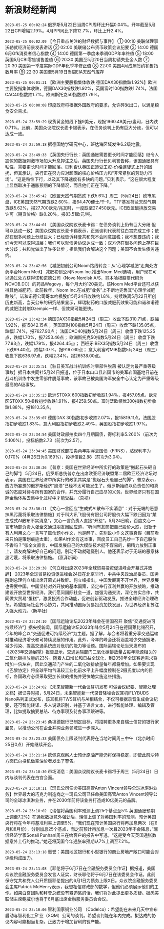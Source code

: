 # 新浪财经新闻
`2023-05-25 00:02:24` 俄罗斯5月22日当周CPI周环比升幅0.04%。开年截至5月22日CPI增幅2.19%。4月PPI同比下降12.7%，环比上升2.4%。

`2023-05-25 00:02:09` 【今日重点关注的财经数据与事件】
① 00:10 美联储理事沃勒就经济前景发表讲话
② 02:00 美联储公布货币政策会议纪要
③ 14:00 德国6月Gfk消费者信心指数
④ 14:00 德国第一季度未季调GDP年率终值
⑤ 18:00 英国5月CBI零售销售差值
⑥ 20:30 美国至5月20日当周初请失业金人数
⑦ 20:30 美国第一季度实际GDP年化季率修正值
⑧ 22:00 美国4月成屋签约销售指数月率
⑨ 22:30 美国至5月19日当周EIA天然气库存

`2023-05-25 00:01:31` 【欧洲主要股指集体收跌 德国DAX30指数跌1.92%】欧洲主要股指集体收跌，德国DAX30指数跌1.92%，英国富时100指数跌1.74%，法国CAC40指数跌1.7%，欧洲斯托克50指数跌1.79%。

`2023-05-25 00:00:08` 印度政府将根据外国政府的要求，允许碎米出口，以满足粮食安全需求。

`2023-05-24 23:59:29` 现货黄金短线下挫9美元，现报1960.49美元/盎司，日内跌0.71%。此前，美国众议院议长麦卡锡表示，在债务谈判上仍有巨大分歧，但可以达成一致。

`2023-05-24 23:59:18` 据德国地学研究中心，班达海区域发生6.2级地震。

`2023-05-24 23:49:33` 【英国央行行长：英国通胀需要更长时间才能回落】继令人震惊的数据刺激市场加大升息押注之后，英国央行行长贝利警告称，该国通胀具有粘性，需要更长时间才能回落。贝利否认英国正遭受工资-价格螺旋式上升的困扰，但其承认，央行正在努力应对顽固的核心价格压力和“非常紧张的劳动力市场”。“这是粘性下行，以及其下降速度有多快的问题，”贝利表示，“这在很大程度上显然取决于通胀预期的下降情况，而且他们正在下降。”

`2023-05-24 23:45:42` 【欧盟天然气期货跌下跌5.6%】周三（5月24日）欧市尾盘，ICE英国天然气期货跌2.60%，报64.470便士/千卡。TTF基准荷兰天然气期货跌5.62%，报27.700欧元/兆瓦时，一度跌至27.450欧元。ICE欧盟碳排放交易许可（期货价格）跌0.20%，报83.51欧元/吨。

`2023-05-24 23:44:01` 【美国众议院议长麦卡锡：在债务谈判上仍有巨大分歧 但可以达成一致】美国众议院议长麦卡锡表示，正派谈判代表前往白宫完成工作；依然在很多问题上分歧巨大；已经告诉拜登共和党不会同意加税；我不想要违约；我们今天可以取得进展；我们可以就债务协议达成一致；双方仍在很多问题上存在巨大分歧；共和党做出了许多让步；相信我们会解决这个问题；美国不会发生债务违约。

`2023-05-24 23:42:56` 【减肥初创公司Noom路线转变：从“心理学减肥”走向处方药平台Noom Med】 减肥初创公司Noom Inc.推出Noom Med选项，用户现在可以通过处方获得诺和诺德公司（Novo Nordisk A/S，哥本哈根股票代码为NOVOB.DC）的药品Wegovy，每个月大约120美元。该Noom Med平台还可以获得其他减肥药。此前数年，Noom Inc.在减肥“业务”上不断地兜售其“心理学减肥路线”。诺和诺德公司哥本哈根股价5月24日收跌约1.8%，持续跌离5月22日所创历史新高，当天公布的研究结果显示，辉瑞制药的口服减肥药效果可能和诺和诺德的减肥注射剂Ozempic一样、但效果可能更快。

`2023-05-24 23:42:34`   德国DAX30指数5月24日（周三）收盘下跌310.71点，跌幅1.92%，报15842.15点；
英国富时100指数5月24日（周三）收盘下跌135.05点，跌幅1.74%，报7627.90点；
法国CAC40指数5月24日（周三）收盘下跌125.25点，跌幅1.70%，报7253.46点；
欧洲斯托克50指数5月24日（周三）收盘下跌77.93点，跌幅1.79%，报4264.45点；
西班牙IBEX35指数5月24日（周三）收盘下跌99.40点，跌幅1.07%，报9167.60点；
意大利富时MIB指数5月24日（周三）收盘下跌636.97点，跌幅2.34%，报26538.00点。

`2023-05-24 23:35:51` 【驻日美军战斗机训练时零部件脱落 被认定为最严重等级事故】据日本共同社5月24日报道，位于日本山口县岩国市的美军岩国基地日前在战斗机训练中发生零部件脱落事故，该事故已被美国海军安全中心认定为严重等级最高的A级事故。

`2023-05-24 23:35:23` 欧洲STOXX 600指数初步收跌1.94%，报457.05点。欧元区STOXX 50指数初步收跌1.91%，报4259.50点。富时泛欧绩优300指数初步收跌1.88%，报1810.35点。

`2023-05-24 23:35:07` 德国DAX 30指数初步收跌2.07%，报15819.11点。法国股指初步收跌1.83%，意大利股指初步收跌2.49%，英国股指初步收跌1.97%。

`2023-05-24 23:34:54` 美国财政部拍卖四个月期国债，得标利率5.260%（前次为5.100%），投标倍数2.73（前次为2.57）。

`2023-05-24 23:34:45` 美国财政部拍卖两年期浮息国债（FRNS），贴现利率为0.170%（4月26日为0.169%），投标倍数2.88（前次为3.04）。

`2023-05-24 23:30:26` 【普京：美国在世界经济中所实行的政策是“搬起石头砸自己的脚”】 5月24日，俄罗斯总统普京在出席欧亚经济联盟第二届欧亚经济论坛时表示，美国在世界经济中所实行的政策其实是“搬起石头砸自己的脚”。普京表示，西方所妄想的俄罗斯经济“崩溃”已经不太可能发生了。俄罗斯始终以负责任的和真诚的态度对待与所有国家的合作，并充分履行自己应尽的义务。世界经济只有在国际金融体系去集中化过程中才能受益。（央视）

`2023-05-24 23:30:11` 【文心一言回应“生成式AI散布不实消息”：对于无端的恶意抹黑污蔑将采取法律措施】对于科大讯飞股份有限公司将股价大幅下跌归因为“某生成式AI散布不实消息”，文心一言负责人直接“开怼”。5月24日晚，百度文心一言市场部负责人张全文通过朋友圈回应道，“听闻有友商把自己股价大跌，归咎于有人利用文心一言写了篇命题小作文，也是醉了。先别说小作文这事真假（目前看来只怕是策划痕迹太重），如果AI作文有这本事，百度员工自己先炒一下自己股价不香吗？”张全文直言，中国发展自己的大模型技术挺不容易的，把精力放到正事上，请友商解决好自己的问题，别动不动就碰瓷别人。他还表示对于无端的恶意抹黑污蔑，将采取法律措施。 (澎湃新闻)

`2023-05-24 23:29:38` 【何立峰出席2023年全球贸易投资促进峰会开幕式并致辞】 2023年全球贸易投资促进峰会24日在北京举行，中共中央政治局委员、国务院副总理何立峰出席开幕式并致辞。何立峰指出，中国发展离不开世界，世界发展也需要中国。中国坚持对外开放的基本国策，坚定奉行互利共赢的开放战略，推动建设开放型世界经济。我们愿同国际社会一道，加强沟通交流，深化务实合作，共同做大贸易“蛋糕”，激发投资合作动能，促进创新驱动发展，推进全球经济治理改革。希望国际社会齐心协力，共同推动国际贸易投资加快发展，为世界经济复苏注入强大动力。（新华社）

`2023-05-24 23:24:10` 【国际运输论坛2023年峰会在德国召开 聚焦“交通促进可持续经济”】据央视新闻，国际运输论坛2023年峰会5月24日在德国莱比锡召开，今年的峰会以“交通促进可持续经济”为主题。据了解，与会者将着重分享交通运输对推动经济增长和可持续发展的作用。此外，今年的峰会还将涵盖减少交通拥堵、减少污染、提高交通系统应对危机的能力等话题。国际运输论坛当天发布的《2023年交通展望》报告显示，交通运输部门二氧化碳排放量占每年能源相关的二氧化碳排放量的23%。随着人口增长和日益全球化，到2050年全球客运需求将增加一倍左右，因此交通部门产生的二氧化碳排放量每年都将增加。如果要实现《巴黎协定》将全球平均气温较工业化前水平上升幅度控制在2摄氏度以内的目标，各国政府必须采取更加长效的措施并更快地实施这些措施。

`2023-05-24 23:24:02` 【未来智能新一代会议耳机发布 可做会议纪要、智能处理文档】据证券时报，5月24日，未来智能新一代录音降噪会议耳机iFLYBUDS Nano系列正式发布，该耳机将TWS耳机与AI相结合，不仅可根据录音生成会议纪要，还可智能转译、多人说话识别，并基于语言文本，进行智能处理、编辑及管理，比如提取摘要总结、待办事项及待办事项跟进等。

`2023-05-24 23:23:45` 桑坦德银行已制定目标，将招聘更多来自瑞士信贷的银行家雇员，以推动公司在企业并购业务领域进一步深入。

`2023-05-24 23:23:33` 美国债务上限谈判代表将在当地时间周三中午（北京时间25日0点）开始继续开会。

`2023-05-24 23:21:14` 欧佩克观察人士预计原油产能仍将保持稳定，即使此前沙特方面已向投机做空油价者发出了警告。

`2023-05-24 23:18:30` 市场消息：美国众议院议长麦卡锡将于周三（5月24日）日内与谈判代表在白宫会面。

`2023-05-24 23:18:11` 【玛氏公司任命美国高管Anton Vincent领导全球冰淇淋业务】世界最大的巧克力制造商之一玛氏公司已任命美国高管Anton Vincent领导公司的全球冰淇淋业务，并在2030年前将该业务打造成10亿美元的品牌。

`2023-05-24 23:18:02` 【瑞信将英国利率预测上调25个基点至5% 英国通胀预期上调至7.2%】在通胀数据意外强劲后，瑞信上调了对英国利率的预测，预计英国央行将在今年将基准利率上调至5%。“我们现在预计英国央行将再加息两次（在6月和8月份），分别加息25个基点，而之前预计再加息一次且2023年不会降息，”瑞信经济学家Sonali Punhani周三在给客户的报告中写道。“这是受今天英国通胀数据意外上行的推动。”她还将英国今年通胀率预期从7%上调至7.2%。

`2023-05-24 23:13:18` 惠誉：美国地区银行和小型银行的商业房地产敞口可能会对评级构成压力。

`2023-05-24 23:11:08` 【耶伦将于6月7日在金融服务委员会作证】据报道，美国众议院金融服务委员会发言人证实，财长耶伦将于6月7日在该委员会作证。此前保守党共和党人公开质疑耶伦提出的6月1日为债务上限X日。众议院金融服务委员会主席Patrick McHenry表示，我想相信财政部的数学，但他们必须展示他们的工作。如果白宫团队和拜登总统没有紧迫感的话，我们将对此提出更多质疑。据悉美联储主席鲍威尔也将于6月底出席金融服务委员会会议。

`2023-05-24 23:10:06` 智利国家铜业公司 （Codelco）：希望能在未来几天中宣布启动与智利化工矿业（SQM）公司的谈判。希望谈判能在年内完成。拟达成的协议内容可能相当复杂。正致力于增加智利的锂产能。

